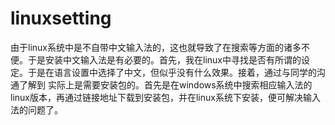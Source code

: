 # linuxsetting
由于linux系统中是不自带中文输入法的，这也就导致了在搜索等方面的诸多不便。于是安装中文输入法是有必要的。首先，我在linux中寻找是否有所谓的设定。于是在语言设置中选择了中文，但似乎没有什么效果。接着，通过与同学的沟通了解到 实际上是需要安装包的。首先是在windows系统中搜索相应输入法的linux版本，再通过链接地址下载到安装包，并在linux系统下安装，便可解决输入法的问题了。



